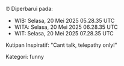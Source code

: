⏰ Diperbarui pada:
- WIB: Selasa, 20 Mei 2025 05.28.35 UTC
- WITA: Selasa, 20 Mei 2025 06.28.35 UTC
- WIT: Selasa, 20 Mei 2025 07.28.35 UTC

Kutipan Inspiratif:
"Cant talk, telepathy only!"


Kategori: funny


